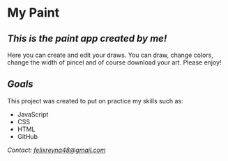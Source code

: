 # My Paint
## _This is the paint app created by me!_

Here you can create and edit your draws. You can draw, change colors, change the width of pincel and of course download your art. Please enjoy!

## _Goals_

This project was created to put on practice my skills such as:

- JavaScript
- CSS
- HTML
- GitHub

*Contact: felixreyna48@gmail.com*
